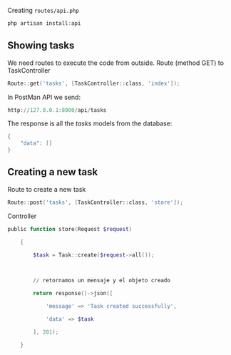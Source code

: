 Creating `routes/api.php`
```powershell
php artisan install:api
```

## **Showing tasks**

We need routes to execute the code from outside. Route (method GET) to TaskController
```powershell
Route::get('tasks', [TaskController::class, 'index']);
```

In PostMan API we send:
```powershell
http://127.0.0.1:8000/api/tasks
```

The response is all the *tasks* models from the database:
```powershell
{
    "data": []
}
```

## **Creating a new task**

Route to create a new task
```powershell
Route::post('tasks', [TaskController::class, 'store']);
```

Controller
```powershell
public function store(Request $request)

    {

        $task = Task::create($request->all());

  

        // retornamos un mensaje y el objeto creado

        return response()->json([

            'message' => 'Task created successfully',

            'data' => $task

        ], 201);

    }
```

